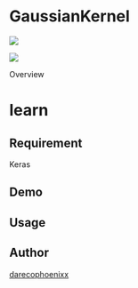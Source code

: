 GaussianKernel
====
![](http://yunopon.sakura.ne.jp/sblo_files/wordroid/image/demo01_01.png)

![](http://yunopon.sakura.ne.jp/sblo_files/wordroid/image/demo01_02.png)


Overview

# learn

## Requirement
Keras

## Demo

## Usage

## Author

[darecophoenixx](https://github.com/darecophoenixx)
